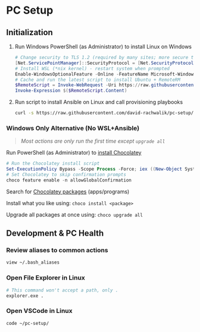 # PC Setup

## Initialization

1. Run Windows PowerShell (as Administrator) to install Linux on Windows

    ``` powershell
    # Change security to TLS 1.2 (required by many sites; more secure than default TLS 1.0)
    [Net.ServicePointManager]::SecurityProtocol = [Net.SecurityProtocolType]::Tls12
    # Install WSL (*nix kernel) - restart system when prompted
    Enable-WindowsOptionalFeature -Online -FeatureName Microsoft-Windows-Subsystem-Linux
    # Cache and run the latest script to install Ubuntu + RemoteRM
    $RemoteScript = Invoke-WebRequest -Uri https://raw.githubusercontent.com/david-rachwalik/pc-setup/master/win_setup.ps1 -UseBasicParsing
    Invoke-Expression $($RemoteScript.Content)
    ```

2. Run script to install Ansible on Linux and call provisioning playbooks

    ``` bash
    curl -s https://raw.githubusercontent.com/david-rachwalik/pc-setup/master/wsl_setup.sh | sudo -H bash
    ```

### Windows Only Alternative (No WSL+Ansible)

> *Most actions are only run the first time except `upgrade all`*

Run PowerShell (as Administrator) to [install Chocolatey](https://chocolatey.org/install)

``` powershell
# Run the Chocolatey install script
Set-ExecutionPolicy Bypass -Scope Process -Force; iex ((New-Object System.Net.WebClient).DownloadString('https://chocolatey.org/install.ps1'))
# Set Chocolatey to skip confirmation prompts
choco feature enable -n allowGlobalConfirmation
```

Search for [Chocolatey packages](https://chocolatey.org/packages) (apps/programs)

Install what you like using: `choco install <package>`

Upgrade all packages at once using: `choco upgrade all`

## Development & PC Health

### Review aliases to common actions

``` bash
view ~/.bash_aliases
```

### Open File Explorer in Linux

``` bash
# This command won't accept a path, only .
explorer.exe .
```

### Open VSCode in Linux

``` bash
code ~/pc-setup/
```
